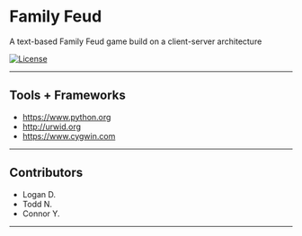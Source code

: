 # Family Feud

A text-based Family Feud game build on a client-server architecture

[![License](http://img.shields.io/:license-mit-blue.svg?style=flat-square)](http://badges.mit-license.org)

---

## Tools + Frameworks

- https://www.python.org
- http://urwid.org
- https://www.cygwin.com

---

## Contributors

- Logan D.
- Todd N.
- Connor Y.

---
